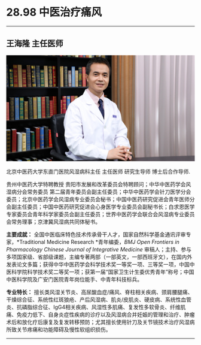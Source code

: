 # 28.98 中医治疗痛风

---

## 王海隆 主任医师

![1685847219292](image/c28_098/1685847219292.png)

北京中医药大学东直门医院风湿病科主任 主任医师 研究生导师 博士后合作导师.

贵州中医药大学特聘教授 贵阳市发展和改革委员会特聘顾问；中华中医药学会风湿病分会常务委员 第二届青年委员会副主任委员；中华中医药学会针刀医学分会委员；北京中医药学会风湿病专业委员会秘书；中国中医药研究促进会青年医师分会副主任委员；中国中医药研究促进会心身医学专业委员会副秘书长；白求恩医学专家委员会青年科学家委员会副主任委员；世界中医药学会联合会风湿病专业委员会常务理事；京津冀风湿病共同体秘书。

**主要成就：** 全国中医临床特色技术传承骨干人才，国家自然科学基金通讯评审专家，*Traditional Medicine Research *青年编委，*BMJ Open  Frontiers in Pharmacology  Chinese Journal of Integrative Medicine* 审稿人；主持、参与多项国家级、省部级课题，主编专著两部（一部英文，一部西班牙文），在国内外发表论文多篇；获得中华中医药学会科学技术奖一等奖一项、三等奖一项，中国中医科学院科学技术奖二等奖一项；获第一届“国家卫生计生委优秀青年”称号；中国中医科学院及广安门医院青年岗位能手、中青年科技标兵。

**专业特长：** 擅长类风湿关节炎、高尿酸血症/痛风、脊柱相关疾病、颈肩腰腿痛、干燥综合征、系统性红斑狼疮、产后风湿病、肌炎/皮肌炎、硬皮病、系统性血管炎、抗磷脂综合征、IgG4相关疾病、风湿性多肌痛、复发性多软骨炎、纤维肌痛、免疫力低下、自身炎症性疾病的诊疗以及风湿病合并妊娠的管理和治疗、肿瘤术后和放化疗后康复及复发转移预防；尤其擅长使用针刀及关节镜技术治疗风湿病所致关节疼痛和功能障碍及慢性软组织损伤。

---
